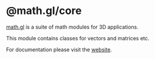 # @math.gl/core

[math.gl](https://math.gl/docs) is a suite of math modules for 3D applications.

This module contains classes for vectors and matrices etc.

For documentation please visit the [website](https://math.gl).
